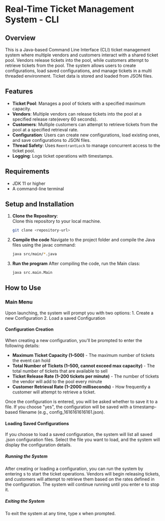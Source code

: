 # Real-Time Ticket Management System - CLI

## Overview
This is a Java-based Command Line Interface (CLI) ticket management system where multiple vendors and customers interact with a shared ticket pool. 
Vendors release tickets into the pool, while customers attempt to retrieve tickets from the pool. 
The system allows users to create configurations, load saved configurations, and manage tickets in a multi threaded environment. 
Ticket data is stored and loaded from JSON files.

## Features
- **Ticket Pool**: Manages a pool of tickets with a specified maximum capacity.
- **Vendors**: Multiple vendors can release tickets into the pool at a specified release rate(every 60 seconds).
- **Customers**: Multiple customers can attempt to retrieve tickets from the pool at a specified retrieval rate.
- **Configuration**: Users can create new configurations, load existing ones, and save configurations to JSON files.
- **Thread Safety**: Uses `ReentrantLock` to manage concurrent access to the ticket pool.
- **Logging**: Logs ticket operations with timestamps.

## Requirements
- JDK 11 or higher
- A command-line terminal

## Setup and Installation

1. **Clone the Repository**:  
   Clone this repository to your local machine.
   ```bash
   git clone <repository-url>
2. **Compile the code**
   Navigate to the project folder and compile the Java files using the javac command:
   ```bash
   java src/main/*.java
3. **Run the program**
   After compiling the code, run the Main class:
   ```bash 
   java src.main.Main

## How to Use

### Main Menu
Upon launching, the system will prompt you with two options:
            1. Create a new Configuration
            2. Load a saved Configuration

#### Configuration Creation
When creating a new configuration, you'll be prompted to enter the following details:
- **Maximum Ticket Capacity (1–500)** - The maximum number of tickets the event can hold
- **Total Number of Tickets (1–500, cannot exceed max capacity)** - The total number of tickets that are available to sell
- **Ticket Release Rate (1–200 tickets per minute)** - The number of tickets the vendor will add to the pool every minute
- **Customer Retrieval Rate (1–2000 milliseconds)** - How frequently a customer will attempt to retrieve a ticket.

Once the configuration is entered, you will be asked whether to save it to a file. 
If you choose "yes", the configuration will be saved with a timestamp-based filename (e.g., config_1616161616161.json).

#### Loading Saved Configurations
If you choose to load a saved configuration, the system will list all saved .json configuration files. 
Select the file you want to load, and the system will display the configuration details.

##### Running the System
After creating or loading a configuration, you can run the system by entering s to start the ticket operations. Vendors will begin releasing tickets, and customers will attempt to retrieve them based on the rates defined in the configuration. The system will continue running until you enter e to stop it.

##### Exiting the System
To exit the system at any time, type x when prompted.




   

